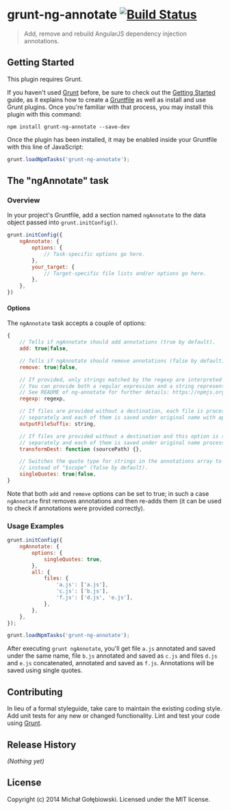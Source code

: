 # grunt-ng-annotate [![Build Status](https://travis-ci.org/mzgol/grunt-ng-annotate.svg?branch=master)](https://travis-ci.org/mzgol/grunt-ng-annotate)
> Add, remove and rebuild AngularJS dependency injection annotations.

## Getting Started
This plugin requires Grunt.

If you haven't used [Grunt](http://gruntjs.com/) before, be sure to check out the [Getting Started](http://gruntjs.com/getting-started) guide, as it explains how to create a [Gruntfile](http://gruntjs.com/sample-gruntfile) as well as install and use Grunt plugins. Once you're familiar with that process, you may install this plugin with this command:

```shell
npm install grunt-ng-annotate --save-dev
```

Once the plugin has been installed, it may be enabled inside your Gruntfile with this line of JavaScript:

```js
grunt.loadNpmTasks('grunt-ng-annotate');
```

## The "ngAnnotate" task

### Overview
In your project's Gruntfile, add a section named `ngAnnotate` to the data object passed into `grunt.initConfig()`.

```js
grunt.initConfig({
    ngAnnotate: {
        options: {
            // Task-specific options go here.
        },
        your_target: {
            // Target-specific file lists and/or options go here.
        },
    },
})
```

#### Options

The `ngAnnotate` task accepts a couple of options:

```js
{
    // Tells if ngAnnotate should add annotations (true by default).
    add: true|false,

    // Tells if ngAnnotate should remove annotations (false by default).
    remove: true|false,

    // If provided, only strings matched by the regexp are interpreted as module names.
    // You can provide both a regular expression and a string representing one.
    // See README of ng-annotate for further details: https://npmjs.org/package/ng-annotate
    regexp: regexp,

    // If files are provided without a destination, each file is processed
    // separately and each of them is saved under original name with appended suffix provided here.
    outputFileSuffix: string,

    // If files are provided without a destination and this option is set, each file is processed
    // separately and each of them is saved under original name processed by this function.
    transformDest: function (sourcePath) {},

    // Switches the quote type for strings in the annotations array to single ones; e.g. '$scope'
    // instead of "$scope" (false by default).
    singleQuotes: true|false,
}
```

Note that both `add` and `remove` options can be set to true; in such a case `ngAnnotate` first removes
annotations and then re-adds them (it can be used to check if annotations were provided correctly).

### Usage Examples

```js
grunt.initConfig({
    ngAnnotate: {
        options: {
            singleQuotes: true,
        },
        all: {
            files: {
                'a.js': ['a.js'],
                'c.js': ['b.js'],
                'f.js': ['d.js', 'e.js'],
            },
        },
    },
});

grunt.loadNpmTasks('grunt-ng-annotate');
```

After executing `grunt ngAnnotate`, you'll get file `a.js` annotated and saved under the same name, file `b.js`
annotated and saved as `c.js` and files `d.js` and `e.js` concatenated, annotated and saved as `f.js`. Annotations
will be saved using single quotes.

## Contributing
In lieu of a formal styleguide, take care to maintain the existing coding style. Add unit tests for any new or changed
functionality. Lint and test your code using [Grunt](http://gruntjs.com/).

## Release History
_(Nothing yet)_

## License
Copyright (c) 2014 Michał Gołębiowski. Licensed under the MIT license.

